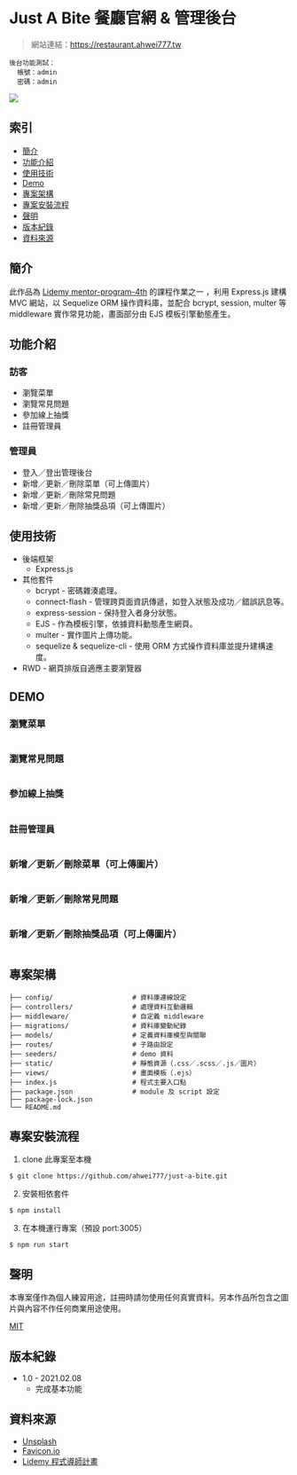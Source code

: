 # Just A Bite 餐廳官網 & 管理後台

> 網站連結：https://restaurant.ahwei777.tw  
```
後台功能測試：
  帳號：admin
  密碼：admin
```
![](https://github.com/ahwei777/for-GaGiO-README/blob/main/restaurant/restaurant-wholePage.png?raw=true)

## 索引
- [簡介](#簡介)
- [功能介紹](#功能介紹)
- [使用技術](#使用技術)
- [Demo](#Demo)
- [專案架構](#專案架構)
- [專案安裝流程](#專案安裝流程)
- [聲明](#聲明)
- [版本紀錄](#版本紀錄)
- [資料來源](#資料來源)

## 簡介

此作品為 [Lidemy mentor-program-4th](https://github.com/Lidemy/mentor-program-4th) 的課程作業之一 ，利用 Express.js 建構 MVC 網站，以 Sequelize ORM 操作資料庫，並配合 bcrypt, session, multer 等 middleware 實作常見功能，畫面部分由 EJS 模板引擎動態產生。

## 功能介紹

### 訪客
- 瀏覽菜單
- 瀏覽常見問題
- 參加線上抽獎
- 註冊管理員

### 管理員
- 登入／登出管理後台
- 新增／更新／刪除菜單（可上傳圖片）
- 新增／更新／刪除常見問題
- 新增／更新／刪除抽獎品項（可上傳圖片）

## 使用技術
- 後端框架
    - Express.js
- 其他套件
    - bcrypt - 密碼雜湊處理。
    - connect-flash - 管理跨頁面資訊傳遞，如登入狀態及成功／錯誤訊息等。
    - express-session - 保持登入者身分狀態。
    - EJS - 作為模板引擎，依據資料動態產生網頁。
    - multer - 實作圖片上傳功能。
    - sequelize & sequelize-cli - 使用 ORM 方式操作資料庫並提升建構速度。
- RWD - 網頁排版自適應主要瀏覽器

## DEMO

### 瀏覽菜單
![]()

### 瀏覽常見問題
![]()

### 參加線上抽獎
![]()

### 註冊管理員
![]()

### 新增／更新／刪除菜單（可上傳圖片）
![]()

### 新增／更新／刪除常見問題
![]()

### 新增／更新／刪除抽獎品項（可上傳圖片）
![]()

## 專案架構

```
├── config/                    # 資料庫連線設定
├── controllers/               # 處理資料互動邏輯
├── middleware/                # 自定義 middleware
├── migrations/                # 資料庫變動紀錄
├── models/                    # 定義資料庫模型與關聯
├── routes/                    # 子路由設定
├── seeders/                   # demo 資料
├── static/                    # 靜態資源（.css／.scss／.js／圖片）
├── views/                     # 畫面模板（.ejs）
├── index.js                   # 程式主要入口點
├── package.json               # module 及 script 設定
├── package-lock.json
└── README.md
```

## 專案安裝流程

1. clone 此專案至本機
``` 
$ git clone https://github.com/ahwei777/just-a-bite.git
```

2. 安裝相依套件
```
$ npm install
```

3. 在本機運行專案（預設 port:3005）
```
$ npm run start
```

## 聲明
本專案僅作為個人練習用途，註冊時請勿使用任何真實資料。另本作品所包含之圖片與內容不作任何商業用途使用。

[MIT](https://choosealicense.com/licenses/mit/)

## 版本紀錄

- 1.0 - 2021.02.08
	- 完成基本功能

## 資料來源

- [Unsplash](https://unsplash.com/)
- [Favicon.io](https://favicon.io/)
- [Lidemy 程式導師計畫](https://bootcamp.lidemy.com/)